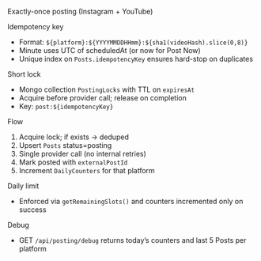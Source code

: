 Exactly-once posting (Instagram + YouTube)

Idempotency key
- Format: `${platform}:${YYYYMMDDHHmm}:${sha1(videoHash).slice(0,8)}`
- Minute uses UTC of scheduledAt (or now for Post Now)
- Unique index on `Posts.idempotencyKey` ensures hard-stop on duplicates

Short lock
- Mongo collection `PostingLocks` with TTL on `expiresAt`
- Acquire before provider call; release on completion
- Key: `post:${idempotencyKey}`

Flow
1) Acquire lock; if exists → deduped
2) Upsert `Posts` status=posting
3) Single provider call (no internal retries)
4) Mark posted with `externalPostId`
5) Increment `DailyCounters` for that platform

Daily limit
- Enforced via `getRemainingSlots()` and counters incremented only on success

Debug
- GET `/api/posting/debug` returns today’s counters and last 5 Posts per platform

